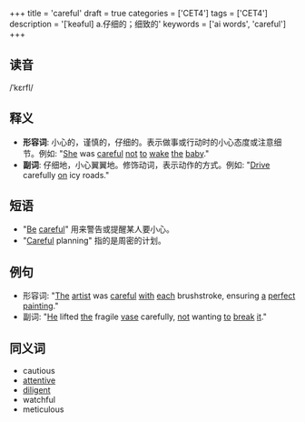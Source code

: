 +++
title = 'careful'
draft = true
categories = ['CET4']
tags = ['CET4']
description = '[ˈkeəful] a.仔细的；细致的'
keywords = ['ai words', 'careful']
+++

## 读音
/ˈkɛrfl/

## 释义
- **形容词**: 小心的，谨慎的，仔细的。表示做事或行动时的小心态度或注意细节。例如: "[She](/post/she/) was [careful](/post/careful/) [not](/post/not/) [to](/post/to/) [wake](/post/wake/) [the](/post/the/) [baby](/post/baby/)."
- **副词**: 仔细地，小心翼翼地。修饰动词，表示动作的方式。例如: "[Drive](/post/drive/) carefully [on](/post/on/) icy roads."

## 短语
- "[Be](/post/be/) [careful](/post/careful/)" 用来警告或提醒某人要小心。
- "[Careful](/post/careful/) planning" 指的是周密的计划。

## 例句
- 形容词: "[The](/post/the/) [artist](/post/artist/) was [careful](/post/careful/) [with](/post/with/) [each](/post/each/) brushstroke, ensuring [a](/post/a/) [perfect](/post/perfect/) [painting](/post/painting/)."
- 副词: "[He](/post/he/) lifted [the](/post/the/) fragile [vase](/post/vase/) carefully, [not](/post/not/) wanting [to](/post/to/) [break](/post/break/) [it](/post/it/)."

## 同义词
- cautious
- [attentive](/post/attentive/)
- [diligent](/post/diligent/)
- watchful
- meticulous
